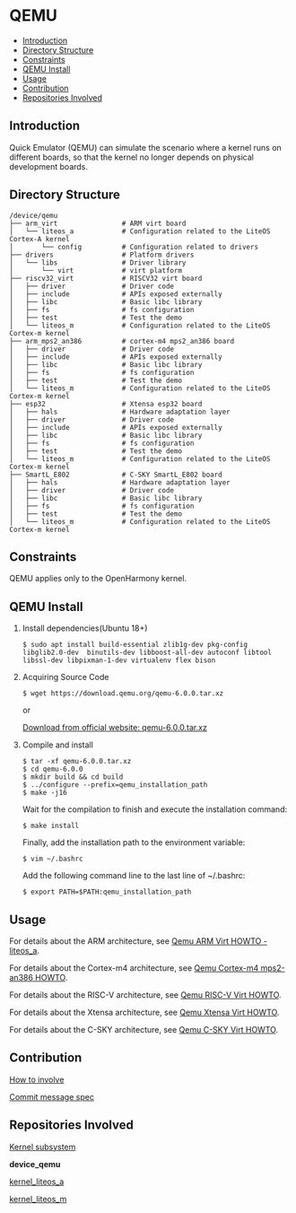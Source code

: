 # QEMU<a name="EN-US_TOPIC_0000001101286951"></a>

-   [Introduction](#section11660541593)
-   [Directory Structure](#section161941989596)
-   [Constraints](#section119744591305)
-   [QEMU Install](#section119744591307)
-   [Usage](#section169045116126)
-   [Contribution](#section169045116136)
-   [Repositories Involved](#section1371113476307)

## Introduction<a name="section11660541593"></a>

Quick Emulator \(QEMU\) can simulate the scenario where a kernel runs on different boards, so that the kernel no longer depends on physical development boards.

## Directory Structure<a name="section161941989596"></a>

```
/device/qemu
├── arm_virt                # ARM virt board
│   └── liteos_a            # Configuration related to the LiteOS Cortex-A kernel
│       └── config          # Configuration related to drivers
├── drivers                 # Platform drivers
│   └── libs                # Driver library
│       └── virt            # virt platform
├── riscv32_virt            # RISCV32 virt board
│   ├── driver              # Driver code
│   ├── include             # APIs exposed externally
│   ├── libc                # Basic libc library
│   ├── fs                  # fs configuration
│   ├── test                # Test the demo
│   └── liteos_m            # Configuration related to the LiteOS Cortex-m kernel
├── arm_mps2_an386          # cortex-m4 mps2_an386 board
│   ├── driver              # Driver code
│   ├── include             # APIs exposed externally
│   ├── libc                # Basic libc library
│   ├── fs                  # fs configuration
│   ├── test                # Test the demo
│   └── liteos_m            # Configuration related to the LiteOS Cortex-m kernel
├── esp32                   # Xtensa esp32 board
│   ├── hals                # Hardware adaptation layer
│   ├── driver              # Driver code
│   ├── include             # APIs exposed externally
│   ├── libc                # Basic libc library
│   ├── fs                  # fs configuration
│   ├── test                # Test the demo
│   └── liteos_m            # Configuration related to the LiteOS Cortex-m kernel
├── SmartL_E802             # C-SKY SmartL_E802 board
│   ├── hals                # Hardware adaptation layer
│   ├── driver              # Driver code
│   ├── libc                # Basic libc library
│   ├── fs                  # fs configuration
│   ├── test                # Test the demo
│   └── liteos_m            # Configuration related to the LiteOS Cortex-m kernel
```

## Constraints<a name="section119744591305"></a>

QEMU applies only to the OpenHarmony kernel.

## QEMU Install<a name="section119744591307"></a>

1. Install dependencies(Ubuntu 18+)

   ```
   $ sudo apt install build-essential zlib1g-dev pkg-config libglib2.0-dev  binutils-dev libboost-all-dev autoconf libtool libssl-dev libpixman-1-dev virtualenv flex bison
   ```

2. Acquiring Source Code

   ```
   $ wget https://download.qemu.org/qemu-6.0.0.tar.xz
   ```

   or

   [Download from official website: qemu-6.0.0.tar.xz](https://download.qemu.org/qemu-6.0.0.tar.xz)

3. Compile and install

   ```
   $ tar -xf qemu-6.0.0.tar.xz
   $ cd qemu-6.0.0
   $ mkdir build && cd build
   $ ../configure --prefix=qemu_installation_path
   $ make -j16
   ```

   Wait for the compilation to finish and execute the installation command:

   ```
   $ make install
   ```

   Finally, add the installation path to the environment variable:

   ```
   $ vim ~/.bashrc
   ```

   Add the following command line to the last line of ~/.bashrc:

   ```
   $ export PATH=$PATH:qemu_installation_path
   ```

## Usage<a name="section169045116126"></a>

For details about the ARM architecture, see  [Qemu ARM Virt HOWTO - liteos_a](https://gitee.com/openharmony/device_qemu/blob/HEAD/arm_virt/liteos_a/README.md).

For details about the Cortex-m4 architecture, see  [Qemu Cortex-m4 mps2-an386 HOWTO](https://gitee.com/openharmony/device_qemu/blob/HEAD/arm_mps2_an386/README.md).

For details about the RISC-V architecture, see  [Qemu RISC-V Virt HOWTO](https://gitee.com/openharmony/device_qemu/blob/HEAD/riscv32_virt/README.md).

For details about the Xtensa architecture, see  [Qemu Xtensa Virt HOWTO](https://gitee.com/openharmony/device_qemu/blob/HEAD/esp32/README.md).

For details about the C-SKY architecture, see  [Qemu C-SKY Virt HOWTO](https://gitee.com/openharmony/device_qemu/blob/HEAD/SmartL_E802/README.md).

## Contribution<a name="section169045116136"></a>

[How to involve](https://gitee.com/openharmony/docs/blob/HEAD/en/contribute/contribution.md)

[Commit message spec](https://gitee.com/openharmony/device_qemu/wikis/Commit%20message%E8%A7%84%E8%8C%83?sort_id=4042860)

## Repositories Involved<a name="section1371113476307"></a>

[Kernel subsystem](https://gitee.com/openharmony/docs/blob/HEAD/en/readme/kernel.md)

**device\_qemu**

[kernel\_liteos\_a](https://gitee.com/openharmony/kernel_liteos_a/blob/HEAD/README.md)

[kernel\_liteos\_m](https://gitee.com/openharmony/kernel_liteos_m/blob/HEAD/README.md)
